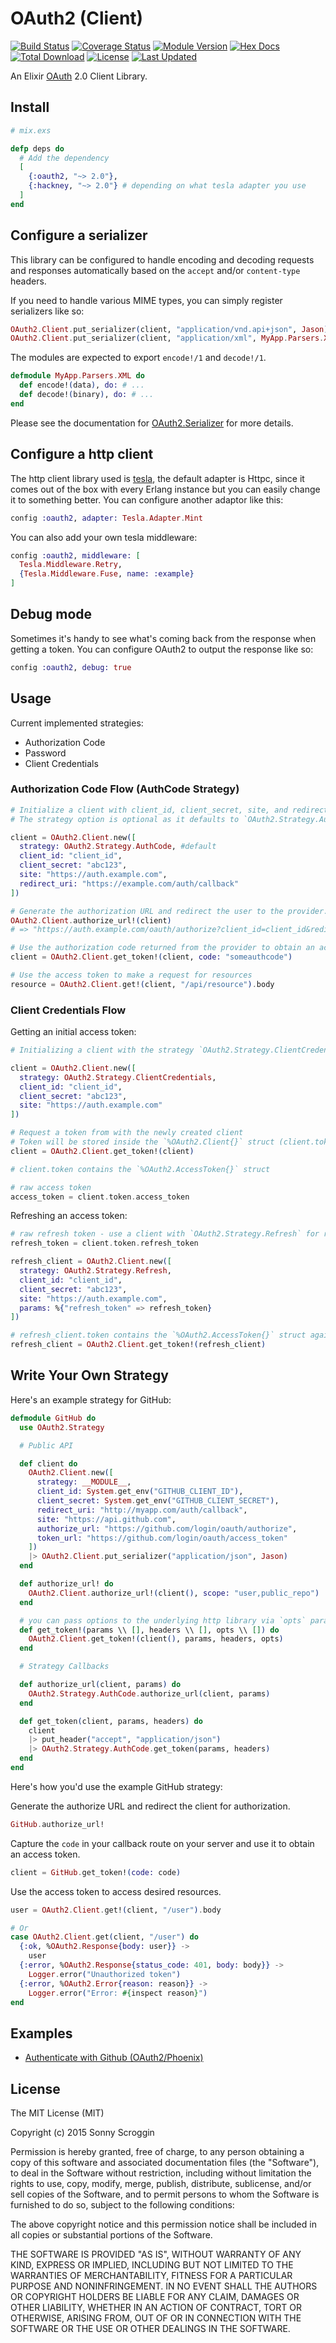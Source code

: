 # OAuth2 (Client)

[![Build Status](https://travis-ci.org/scrogson/oauth2.svg?branch=master)](https://travis-ci.org/scrogson/oauth2)
[![Coverage Status](https://coveralls.io/repos/scrogson/oauth2/badge.svg?branch=master&service=github)](https://coveralls.io/github/scrogson/oauth2?branch=master)
[![Module Version](https://img.shields.io/hexpm/v/oauth2.svg)](https://hex.pm/packages/oauth2)
[![Hex Docs](https://img.shields.io/badge/hex-docs-lightgreen.svg)](https://hexdocs.pm/oauth2/)
[![Total Download](https://img.shields.io/hexpm/dt/oauth2.svg)](https://hex.pm/packages/oauth2)
[![License](https://img.shields.io/hexpm/l/oauth2.svg)](https://github.com/scrogson/oauth2/blob/master/LICENSE)
[![Last Updated](https://img.shields.io/github/last-commit/scrogson/oauth2.svg)](https://github.com/scrogson/oauth2/commits/master)

An Elixir [OAuth](https://en.wikipedia.org/wiki/OAuth) 2.0 Client Library.

## Install

```elixir
# mix.exs

defp deps do
  # Add the dependency
  [
    {:oauth2, "~> 2.0"},
    {:hackney, "~> 2.0"} # depending on what tesla adapter you use
  ]
end
```

## Configure a serializer

This library can be configured to handle encoding and decoding requests and
responses automatically based on the `accept` and/or `content-type` headers.

If you need to handle various MIME types, you can simply register serializers like so:

```elixir
OAuth2.Client.put_serializer(client, "application/vnd.api+json", Jason)
OAuth2.Client.put_serializer(client, "application/xml", MyApp.Parsers.XML)
```

The modules are expected to export `encode!/1` and `decode!/1`.

```elixir
defmodule MyApp.Parsers.XML do
  def encode!(data), do: # ...
  def decode!(binary), do: # ...
end
```

Please see the documentation for [OAuth2.Serializer](https://hexdocs.pm/oauth2/OAuth2.Serializer.html)
for more details.

## Configure a http client

The http client library used is [tesla](https://github.com/elixir-tesla/tesla), the default adapter is
Httpc, since it comes out of the box with every Erlang instance but you can easily change it to something
better.
You can configure another adaptor like this:

```elixir
config :oauth2, adapter: Tesla.Adapter.Mint
```

You can also add your own tesla middleware:

```elixir
config :oauth2, middleware: [
  Tesla.Middleware.Retry,
  {Tesla.Middleware.Fuse, name: :example}
]
```

## Debug mode

Sometimes it's handy to see what's coming back from the response when getting
a token. You can configure OAuth2 to output the response like so:

```elixir
config :oauth2, debug: true
```

## Usage

Current implemented strategies:

- Authorization Code
- Password
- Client Credentials

### Authorization Code Flow (AuthCode Strategy)

```elixir
# Initialize a client with client_id, client_secret, site, and redirect_uri.
# The strategy option is optional as it defaults to `OAuth2.Strategy.AuthCode`.

client = OAuth2.Client.new([
  strategy: OAuth2.Strategy.AuthCode, #default
  client_id: "client_id",
  client_secret: "abc123",
  site: "https://auth.example.com",
  redirect_uri: "https://example.com/auth/callback"
])

# Generate the authorization URL and redirect the user to the provider.
OAuth2.Client.authorize_url!(client)
# => "https://auth.example.com/oauth/authorize?client_id=client_id&redirect_uri=https%3A%2F%2Fexample.com%2Fauth%2Fcallback&response_type=code"

# Use the authorization code returned from the provider to obtain an access token.
client = OAuth2.Client.get_token!(client, code: "someauthcode")

# Use the access token to make a request for resources
resource = OAuth2.Client.get!(client, "/api/resource").body
```

### Client Credentials Flow

Getting an initial access token:

```elixir
# Initializing a client with the strategy `OAuth2.Strategy.ClientCredentials`

client = OAuth2.Client.new([
  strategy: OAuth2.Strategy.ClientCredentials,
  client_id: "client_id",
  client_secret: "abc123",
  site: "https://auth.example.com"
])

# Request a token from with the newly created client
# Token will be stored inside the `%OAuth2.Client{}` struct (client.token)
client = OAuth2.Client.get_token!(client)

# client.token contains the `%OAuth2.AccessToken{}` struct

# raw access token
access_token = client.token.access_token
```

Refreshing an access token:

```elixir
# raw refresh token - use a client with `OAuth2.Strategy.Refresh` for refreshing the token
refresh_token = client.token.refresh_token

refresh_client = OAuth2.Client.new([
  strategy: OAuth2.Strategy.Refresh,
  client_id: "client_id",
  client_secret: "abc123",
  site: "https://auth.example.com",
  params: %{"refresh_token" => refresh_token}
])

# refresh_client.token contains the `%OAuth2.AccessToken{}` struct again
refresh_client = OAuth2.Client.get_token!(refresh_client)
```

## Write Your Own Strategy

Here's an example strategy for GitHub:

```elixir
defmodule GitHub do
  use OAuth2.Strategy

  # Public API

  def client do
    OAuth2.Client.new([
      strategy: __MODULE__,
      client_id: System.get_env("GITHUB_CLIENT_ID"),
      client_secret: System.get_env("GITHUB_CLIENT_SECRET"),
      redirect_uri: "http://myapp.com/auth/callback",
      site: "https://api.github.com",
      authorize_url: "https://github.com/login/oauth/authorize",
      token_url: "https://github.com/login/oauth/access_token"
    ])
    |> OAuth2.Client.put_serializer("application/json", Jason)
  end

  def authorize_url! do
    OAuth2.Client.authorize_url!(client(), scope: "user,public_repo")
  end

  # you can pass options to the underlying http library via `opts` parameter
  def get_token!(params \\ [], headers \\ [], opts \\ []) do
    OAuth2.Client.get_token!(client(), params, headers, opts)
  end

  # Strategy Callbacks

  def authorize_url(client, params) do
    OAuth2.Strategy.AuthCode.authorize_url(client, params)
  end

  def get_token(client, params, headers) do
    client
    |> put_header("accept", "application/json")
    |> OAuth2.Strategy.AuthCode.get_token(params, headers)
  end
end
```

Here's how you'd use the example GitHub strategy:

Generate the authorize URL and redirect the client for authorization.

```elixir
GitHub.authorize_url!
```

Capture the `code` in your callback route on your server and use it to obtain an access token.

```elixir
client = GitHub.get_token!(code: code)
```

Use the access token to access desired resources.

```elixir
user = OAuth2.Client.get!(client, "/user").body

# Or
case OAuth2.Client.get(client, "/user") do
  {:ok, %OAuth2.Response{body: user}} ->
    user
  {:error, %OAuth2.Response{status_code: 401, body: body}} ->
    Logger.error("Unauthorized token")
  {:error, %OAuth2.Error{reason: reason}} ->
    Logger.error("Error: #{inspect reason}")
end
```

## Examples

- [Authenticate with Github (OAuth2/Phoenix)](https://github.com/scrogson/oauth2_example)

## License

The MIT License (MIT)

Copyright (c) 2015 Sonny Scroggin

Permission is hereby granted, free of charge, to any person obtaining a copy
of this software and associated documentation files (the "Software"), to deal
in the Software without restriction, including without limitation the rights
to use, copy, modify, merge, publish, distribute, sublicense, and/or sell
copies of the Software, and to permit persons to whom the Software is
furnished to do so, subject to the following conditions:

The above copyright notice and this permission notice shall be included in all
copies or substantial portions of the Software.

THE SOFTWARE IS PROVIDED "AS IS", WITHOUT WARRANTY OF ANY KIND, EXPRESS OR
IMPLIED, INCLUDING BUT NOT LIMITED TO THE WARRANTIES OF MERCHANTABILITY,
FITNESS FOR A PARTICULAR PURPOSE AND NONINFRINGEMENT. IN NO EVENT SHALL THE
AUTHORS OR COPYRIGHT HOLDERS BE LIABLE FOR ANY CLAIM, DAMAGES OR OTHER
LIABILITY, WHETHER IN AN ACTION OF CONTRACT, TORT OR OTHERWISE, ARISING FROM,
OUT OF OR IN CONNECTION WITH THE SOFTWARE OR THE USE OR OTHER DEALINGS IN THE
SOFTWARE.
